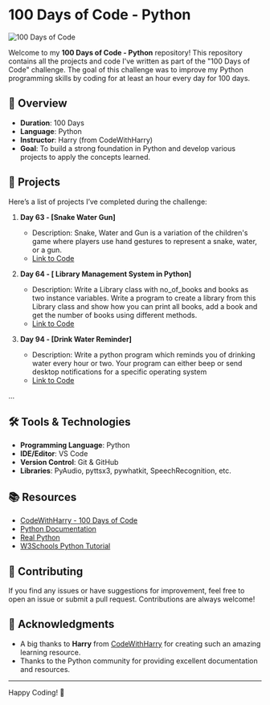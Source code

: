 # 100 Days of Code - Python

![100 Days of Code](https://img.shields.io/badge/100%20Days%20of%20Code-Python-blue)

Welcome to my **100 Days of Code - Python** repository! This repository contains all the projects and code I've written as part of the "100 Days of Code" challenge. The goal of this challenge was to improve my Python programming skills by coding for at least an hour every day for 100 days.

## 📌 Overview

- **Duration**: 100 Days
- **Language**: Python
- **Instructor**: Harry (from CodeWithHarry)
- **Goal**: To build a strong foundation in Python and develop various projects to apply the concepts learned.

## 🚀 Projects

Here’s a list of projects I’ve completed during the challenge:

1. **Day 63 - [Snake Water Gun]**
   - Description: Snake, Water and Gun is a variation of the children's game where players use hand gestures to represent a snake, water, or a gun.
   - [Link to Code](exercise_6.py)

2. **Day 64 - [ Library Management System in Python]**
   - Description: Write a Library class with no_of_books and books as two instance variables. Write a program to create a library from this Library class and show how you can print all books, add a book and get the number of books using different methods.
   - [Link to Code](exercise_7.py)

3. **Day 94 - [Drink Water Reminder]**
   - Description: Write a python program which reminds you of drinking water every hour or two. Your program can either beep or send desktop notifications for a specific operating system
   - [Link to Code](exercise_11.py)

...


## 🛠️ Tools & Technologies

- **Programming Language**: Python
- **IDE/Editor**: VS Code
- **Version Control**: Git & GitHub
- **Libraries**: PyAudio, pyttsx3, pywhatkit, SpeechRecognition, etc.

## 📚 Resources

- [CodeWithHarry - 100 Days of Code](https://www.youtube.com/playlist?list=PLu0W_9lII9agwh1XjRt242xIpHhPT2llg)
- [Python Documentation](https://docs.python.org/3/)
- [Real Python](https://realpython.com/)
- [W3Schools Python Tutorial](https://www.w3schools.com/python/)

## 🤝 Contributing

If you find any issues or have suggestions for improvement, feel free to open an issue or submit a pull request. Contributions are always welcome!



## 🙏 Acknowledgments

- A big thanks to **Harry** from [CodeWithHarry](https://www.youtube.com/c/CodeWithHarry) for creating such an amazing learning resource.
- Thanks to the Python community for providing excellent documentation and resources.

---

Happy Coding! 🚀